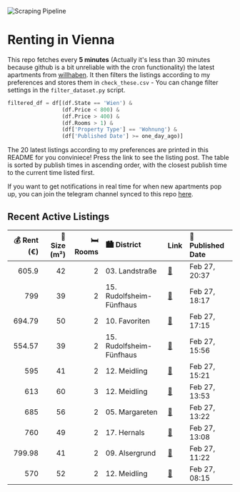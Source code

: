 ![Scraping Pipeline](https://github.com/AthomsG/renting-in-vienna/actions/workflows/run_pipeline.yml/badge.svg)


# Renting in Vienna

This repo fetches every **5 minutes** (Actually it's less than 30 minutes because github is a bit unreliable with the cron functionality) the latest apartments from [willhaben](https://www.willhaben.at/).
It then filters the listings according to my preferences and stores them in `check_these.csv` - You can change filter settings in the `filter_dataset.py` script.

```python
filtered_df = df[(df.State == 'Wien') & 
                 (df.Price < 800) &
                 (df.Price > 400) &
                 (df.Rooms > 1) &
                 (df['Property Type'] == 'Wohnung') &
                 (df['Published Date'] >= one_day_ago)]
```

The 20 latest listings according to my preferences are printed in this README for you conviniece! Press the link to see the listing post.
The table is sorted by publish times in ascending order, with the closest publish time to the current time listed first.

If you want to get notifications in real time for when new apartments pop up, you can join the telegram channel synced to this repo [here](https://t.me/+1HPAYOf5BSsyNTlk).

## Recent Active Listings

|   💰 Rent (€) |   📏 Size (m²) |   🛏️ Rooms | 🏙️ District              | Link                                                                                                                                                                                                                                                  | 📅 Published Date   |
|-------------:|--------------:|-----------:|:-------------------------|:------------------------------------------------------------------------------------------------------------------------------------------------------------------------------------------------------------------------------------------------------|:-------------------|
|       605.9  |            42 |          2 | 03. Landstraße           | [🔗](https://www.willhaben.at/iad/immobilien/d/mietwohnungen/wien/wien-1030-landstra%C3%9Fe/n%C3%A4he-u3-erdberg-ii-1-zimmer-mit-kabinett-und-separater-k%C3%BCche-ii-an-der-erdbergstra%C3%9Fe-1359068605/)                                           | Feb 27, 20:37      |
|       799    |            39 |          2 | 15. Rudolfsheim-Fünfhaus | [🔗](https://www.willhaben.at/iad/immobilien/d/mietwohnungen/wien/wien-1150-rudolfsheim-f%C3%BCnfhaus/h%C3%BCbsche-2-zimmerwohnung-mit-sonnigem-balkon-n%C3%A4he-u4-l%C3%A4ngenfeldgasse-822841542/)                                                   | Feb 27, 18:17      |
|       694.79 |            50 |          2 | 10. Favoriten            | [🔗](https://www.willhaben.at/iad/immobilien/d/mietwohnungen/wien/wien-1100-favoriten/2-zimmer-erdgeschosswohnung-im-10.bezirk-n%C3%A4he-r%C3%A4umannplatz%21-1904442257/)                                                                             | Feb 27, 17:15      |
|       554.57 |            39 |          2 | 15. Rudolfsheim-Fünfhaus | [🔗](https://www.willhaben.at/iad/immobilien/d/mietwohnungen/wien/wien-1150-rudolfsheim-f%C3%BCnfhaus/hofruhelage-in-u3-n%C3%A4he-1715634827/)                                                                                                         | Feb 27, 15:56      |
|       595    |            41 |          2 | 12. Meidling             | [🔗](https://www.willhaben.at/iad/immobilien/d/mietwohnungen/wien/wien-1120-meidling/%2Aprovisionsfrei%2A-gepflegte-2-zimmer-wohnung-ideal-f%C3%BCr-singles-oder-studenten-1412179388/)                                                                | Feb 27, 15:21      |
|       613    |            60 |          3 | 12. Meidling             | [🔗](https://www.willhaben.at/iad/immobilien/d/mietwohnungen/wien/wien-1120-meidling/direktvergabe-2095211153/)                                                                                                                                        | Feb 27, 13:53      |
|       685    |            56 |          2 | 05. Margareten           | [🔗](https://www.willhaben.at/iad/immobilien/d/mietwohnungen/wien/wien-1050-margareten/2-zimmer-wohnung-1917513753/)                                                                                                                                   | Feb 27, 13:22      |
|       760    |            49 |          2 | 17. Hernals              | [🔗](https://www.willhaben.at/iad/immobilien/d/mietwohnungen/wien/wien-1170-hernals/zweitwohnung-%7C-studentenwohnung-im-2.-liftstock-2142588948/)                                                                                                     | Feb 27, 13:08      |
|       799.98 |            41 |          2 | 09. Alsergrund           | [🔗](https://www.willhaben.at/iad/immobilien/d/mietwohnungen/wien/wien-1090-alsergrund/studentenhit:-2-zimmer-wohnung-mit-kfz-stellplatz-und-perfekter-infrastruktur---n%C3%A4he-spittelau-/-nu%C3%9Fdorferstra%C3%9Fe-u6-988402127/)                  | Feb 27, 11:22      |
|       570    |            52 |          2 | 12. Meidling             | [🔗](https://www.willhaben.at/iad/immobilien/d/mietwohnungen/wien/wien-1120-meidling/gemeinde-wohnung%21%21%21%21%21-bitte-nur-mit-g%C3%BCltigen-vormerkschein-od-wienerwohnticket-melden%21%21%21%21%21%21-datum-31.12.24%21%21%21%21%21-1199028751/) | Feb 27, 08:15      |
